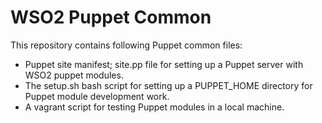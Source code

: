 # WSO2 Puppet Common

This repository contains following Puppet common files:
- Puppet site manifest; site.pp file for setting up a Puppet server with WSO2 puppet modules.
- The setup.sh bash script for setting up a PUPPET_HOME directory for Puppet module development work.
- A vagrant script for testing Puppet modules in a local machine.
